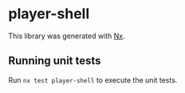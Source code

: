 # player-shell

This library was generated with [Nx](https://nx.dev).

## Running unit tests

Run `nx test player-shell` to execute the unit tests.

